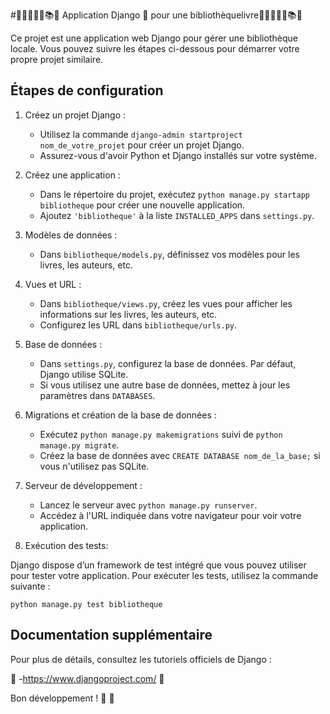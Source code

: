 
#📕​📖​📗​📘​📙​📚​📒​ Application Django 🐍  pour une bibliothèquelivre📕​📖​📗​📘​📙​📚​📒​

Ce projet est une application web Django pour gérer une bibliothèque locale. Vous pouvez suivre les étapes ci-dessous pour démarrer votre propre projet similaire.

## Étapes de configuration

1. Créez un projet Django :
   - Utilisez la commande `django-admin startproject nom_de_votre_projet` pour créer un projet Django.
   - Assurez-vous d'avoir Python et Django installés sur votre système.

2. Créez une application :
   - Dans le répertoire du projet, exécutez `python manage.py startapp bibliotheque` pour créer une nouvelle application.
   - Ajoutez `'bibliotheque'` à la liste `INSTALLED_APPS` dans `settings.py`.

3. Modèles de données :
   - Dans `bibliotheque/models.py`, définissez vos modèles pour les livres, les auteurs, etc.

4. Vues et URL :
   - Dans `bibliotheque/views.py`, créez les vues pour afficher les informations sur les livres, les auteurs, etc.
   - Configurez les URL dans `bibliotheque/urls.py`.

5. Base de données :
   - Dans `settings.py`, configurez la base de données. Par défaut, Django utilise SQLite.
   - Si vous utilisez une autre base de données, mettez à jour les paramètres dans `DATABASES`.

6. Migrations et création de la base de données :
   - Exécutez `python manage.py makemigrations` suivi de `python manage.py migrate`.
   - Créez la base de données avec `CREATE DATABASE nom_de_la_base;` si vous n'utilisez pas SQLite.

7. Serveur de développement :
   - Lancez le serveur avec `python manage.py runserver`.
   - Accédez à l'URL indiquée dans votre navigateur pour voir votre application.
     <br>
     
8. Exécution des tests:
   
Django dispose d’un framework de test intégré que vous pouvez utiliser pour tester votre application. Pour exécuter les tests, utilisez la commande suivante :

`python manage.py test bibliotheque`

## Documentation supplémentaire

Pour plus de détails, consultez les tutoriels officiels de Django :

 🐍 -https://www.djangoproject.com/  🐍 

 Bon développement ! 🚀 🐍


